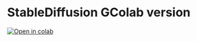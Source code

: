 # StableDiffusion GColab version
[![Open in colab](https://colab.research.google.com/assets/colab-badge.svg)](https://colab.research.google.com/drive/1U3ELttOpxcDP7BIxPaj58_GzyWVO1Wqk?usp=sharing)
